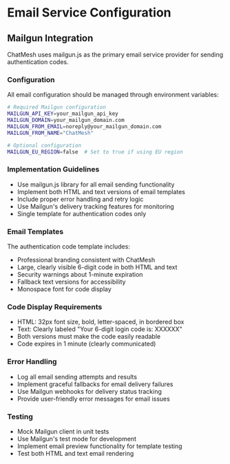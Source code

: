 # Email Service Configuration

## Mailgun Integration

ChatMesh uses mailgun.js as the primary email service provider for sending authentication codes.

### Configuration

All email configuration should be managed through environment variables:

```bash
# Required Mailgun configuration
MAILGUN_API_KEY=your_mailgun_api_key
MAILGUN_DOMAIN=your_mailgun_domain.com
MAILGUN_FROM_EMAIL=noreply@your_mailgun_domain.com
MAILGUN_FROM_NAME="ChatMesh"

# Optional configuration
MAILGUN_EU_REGION=false  # Set to true if using EU region
```

### Implementation Guidelines

- Use mailgun.js library for all email sending functionality
- Implement both HTML and text versions of email templates
- Include proper error handling and retry logic
- Use Mailgun's delivery tracking features for monitoring
- Single template for authentication codes only

### Email Templates

The authentication code template includes:
- Professional branding consistent with ChatMesh
- Large, clearly visible 6-digit code in both HTML and text
- Security warnings about 1-minute expiration
- Fallback text versions for accessibility
- Monospace font for code display

### Code Display Requirements

- HTML: 32px font size, bold, letter-spaced, in bordered box
- Text: Clearly labeled "Your 6-digit login code is: XXXXXX"
- Both versions must make the code easily readable
- Code expires in 1 minute (clearly communicated)

### Error Handling

- Log all email sending attempts and results
- Implement graceful fallbacks for email delivery failures
- Use Mailgun webhooks for delivery status tracking
- Provide user-friendly error messages for email issues

### Testing

- Mock Mailgun client in unit tests
- Use Mailgun's test mode for development
- Implement email preview functionality for template testing
- Test both HTML and text email rendering